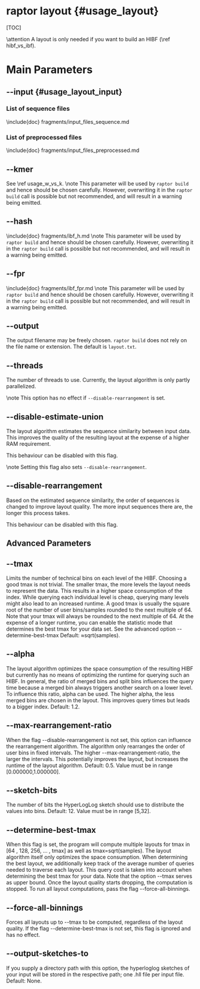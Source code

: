 # raptor layout {#usage_layout}

<!--
SPDX-FileCopyrightText: 2006-2024 Knut Reinert & Freie Universität Berlin
SPDX-FileCopyrightText: 2016-2024 Knut Reinert & MPI für molekulare Genetik
SPDX-License-Identifier: CC-BY-4.0
-->

[TOC]

\attention
A layout is only needed if you want to build an HIBF (\ref hibf_vs_ibf).

# Main Parameters

## -​-input {#usage_layout_input}

### List of sequence files

\include{doc} fragments/input_files_sequence.md

### List of preprocessed files
\include{doc} fragments/input_files_preprocessed.md

## -​-kmer
See \ref usage_w_vs_k.
\note
This parameter will be used by `raptor build` and hence should be chosen carefully. However, overwriting it in the
`raptor build` call is possible but not recommended, and will result in a warning being emitted.

## -​-hash
\include{doc} fragments/ibf_h.md
\note
This parameter will be used by `raptor build` and hence should be chosen carefully. However, overwriting it in the
`raptor build` call is possible but not recommended, and will result in a warning being emitted.

## -​-fpr
\include{doc} fragments/ibf_fpr.md
\note
This parameter will be used by `raptor build` and hence should be chosen carefully. However, overwriting it in the
`raptor build` call is possible but not recommended, and will result in a warning being emitted.

## -​-output
The output filename may be freely chosen. `raptor build` does not rely on the file name or extension.
The default is `layout.txt`.

## -​-threads
The number of threads to use. Currently, the layout algorithm is only partly parallelized.

\note
This option has no effect if `--disable-rearrangement` is set.

## -​-disable-estimate-union
The layout algorithm estimates the sequence similarity between input data. This improves the quality of the resulting
layout at the expense of a higher RAM requirement.

This behaviour can be disabled with this flag.

\note
Setting this flag also sets `--disable-rearrangement`.

## -​-disable-rearrangement
Based on the estimated sequence similarity, the order of sequences is changed to improve layout quality.
The more input sequences there are, the longer this process takes.

This behaviour can be disabled with this flag.

## Advanced Parameters

## -​-tmax
Limits the number of technical bins on each level of the HIBF. Choosing a good tmax is not trivial. The
smaller tmax, the more levels the layout needs to represent the data. This results in a higher space
consumption of the index. While querying each individual level is cheap, querying many levels might also
lead to an increased runtime. A good tmax is usually the square root of the number of user bins/samples
rounded to the next multiple of 64. Note that your tmax will always be rounded to the next multiple of 64.
At the expense of a longer runtime, you can enable the statistic mode that determines the best tmax for your
data set. See the advanced option --determine-best-tmax Default: ≈sqrt(samples).

## -​-alpha
The layout algorithm optimizes the space consumption of the resulting HIBF but currently has no means of
optimizing the runtime for querying such an HIBF. In general, the ratio of merged bins and split bins
influences the query time because a merged bin always triggers another search on a lower level. To influence
this ratio, alpha can be used. The higher alpha, the less merged bins are chosen in the layout. This
improves query times but leads to a bigger index. Default: 1.2.

## -​-max-rearrangement-ratio
When the flag --disable-rearrangement is not set, this option can influence the rearrangement algorithm. The
algorithm only rearranges the order of user bins in fixed intervals. The higher --max-rearrangement-ratio,
the larger the intervals. This potentially improves the layout, but increases the runtime of the layout
algorithm. Default: 0.5. Value must be in range [0.000000,1.000000].

## -​-sketch-bits
The number of bits the HyperLogLog sketch should use to distribute the values into bins. Default: 12. Value
must be in range [5,32].

## -​-determine-best-tmax
When this flag is set, the program will compute multiple layouts for tmax in [64 , 128, 256, ... , tmax] as
well as tmax=sqrt(samples). The layout algorithm itself only optimizes the space consumption. When
determining the best layout, we additionally keep track of the average number of queries needed to traverse
each layout. This query cost is taken into account when determining the best tmax for your data. Note that
the option --tmax serves as upper bound. Once the layout quality starts dropping, the computation is
stopped. To run all layout computations, pass the flag --force-all-binnings.

## -​-force-all-binnings
Forces all layouts up to --tmax to be computed, regardless of the layout quality. If the flag
--determine-best-tmax is not set, this flag is ignored and has no effect.

## -​-output-sketches-to
If you supply a directory path with this option, the hyperloglog sketches of your input will be stored in
the respective path; one .hll file per input file. Default: None.

